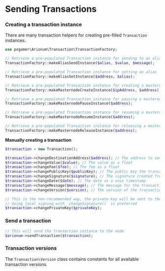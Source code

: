 # Sending Transactions

### Creating a transaction instance

There are many transaction helpers for creating pre-filled `Transaction` instances.

```php
use pxgamer\Arionum\Transaction\TransactionFactory;

// Retrieve a pre-populated Transaction instance for sending to an alias
TransactionFactory::makeAliasSendInstance($alias, $value, $message);

// Retrieve a pre-populated Transaction instance for setting an alias
TransactionFactory::makeAliasSetInstance($address, $alias);

// Retrieve a pre-populated Transaction instance for creating a masternode
TransactionFactory::makeMasternodeCreateInstance($ipAddress, $address);

// Retrieve a pre-populated Transaction instance for pausing a masternode
TransactionFactory::makeMasternodePauseInstance($address);

// Retrieve a pre-populated Transaction instance for resuming a masternode
TransactionFactory::makeMasternodeResumeInstance($address);

// Retrieve a pre-populated Transaction instance for releasing a masternode
TransactionFactory::makeMasternodeReleaseInstance($address);
```

**Manually creating a transaction**

```php
$transaction = new Transaction();

$transaction->changeDestinationAddress($address); // The address to send to
$transaction->changeValue($value); // The value as a float
$transaction->changeFee($fee); // The fee as a float
$transaction->changePublicKey($publicKey); // The public key the transaction is sent from
$transaction->changeSignature($signature); // The signature created from local signing
$transaction->changeDate($date); // The date as a unix timestamp
$transaction->changeMessage($message); // The message for the transaction
$transaction->changeVersion($version); // The version of the transaction

// This is the non-recommended way, the private key will be sent to the node
// Using local signing with `changeSignature()` is preferred
$transaction->changePrivateKey($privateKey);
```

### Send a transaction

```php
// This will send the transaction instance to the node
$arionum->sendTransaction($transaction);
```

### Transaction versions

The `Transaction\Version` class contains constants for all available transaction versions.
